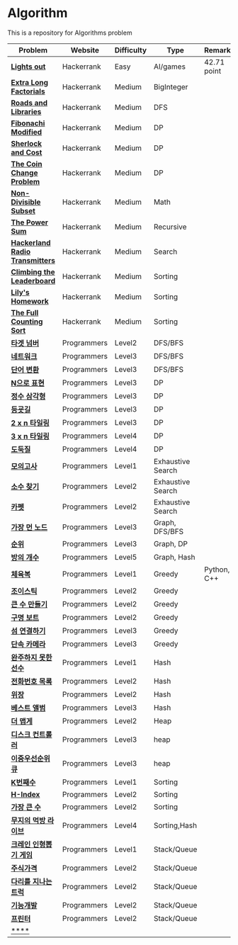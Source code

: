 # Algorithm

This is a repository for Algorithms problem 

|Problem|Website|Difficulty|Type|Remarks|
|---|---|---|---|---|
|[**Lights out**](https://www.hackerrank.com/challenges/lightsout/problem)|Hackerrank|Easy|AI/games|42.71 point|
|[**Extra Long Factorials**](https://www.hackerrank.com/challenges/extra-long-factorials/problem)|Hackerrank|Medium|BigInteger||
|[**Roads and Libraries**](https://www.hackerrank.com/challenges/torque-and-development/problem)|Hackerrank|Medium|DFS||
|[**Fibonachi Modified**](https://www.hackerrank.com/challenges/fibonacci-modified/problem)|Hackerrank|Medium|DP||
|[**Sherlock and Cost**](https://www.hackerrank.com/challenges/sherlock-and-cost/problem)|Hackerrank|Medium|DP||
|[**The Coin Change Problem**](https://www.hackerrank.com/challenges/coin-change/problem)|Hackerrank|Medium|DP||
|[**Non-Divisible Subset**](https://www.hackerrank.com/challenges/non-divisible-subset/problem)|Hackerrank|Medium|Math||
|[**The Power Sum**](https://www.hackerrank.com/challenges/the-power-sum/problem)|Hackerrank|Medium|Recursive||
|[**Hackerland Radio Transmitters**](https://www.hackerrank.com/challenges/hackerland-radio-transmitters/problem)|Hackerrank|Medium|Search||
|[**Climbing the Leaderboard**](https://www.hackerrank.com/challenges/climbing-the-leaderboard/problem)|Hackerrank|Medium|Sorting||
|[**Lily's Homework**](https://www.hackerrank.com/challenges/lilys-homework/problem)|Hackerrank|Medium|Sorting||
|[**The Full Counting Sort**](https://www.hackerrank.com/challenges/countingsort4/problem)|Hackerrank|Medium|Sorting||
|[**타겟 넘버**](https://programmers.co.kr/learn/courses/30/lessons/43165)|Programmers|Level2|DFS/BFS||
|[**네트워크**](https://programmers.co.kr/learn/courses/30/lessons/43162)|Programmers|Level3|DFS/BFS||
|[**단어 변환**](https://programmers.co.kr/learn/courses/30/lessons/43163)|Programmers|Level3|DFS/BFS||
|[**N으로 표현**](https://programmers.co.kr/learn/courses/30/lessons/42895)|Programmers|Level3|DP||
|[**정수 삼각형**](https://programmers.co.kr/learn/courses/30/lessons/43105)|Programmers|Level3|DP||
|[**등굣길**](https://programmers.co.kr/learn/courses/30/lessons/42898#)|Programmers|Level3|DP||
|[**2 x n 타일링**](https://programmers.co.kr/learn/courses/30/lessons/12900#)|Programmers|Level3|DP||
|[**3 x n 타일링**](https://programmers.co.kr/learn/courses/30/lessons/12902)|Programmers|Level4|DP||
|[**도둑질**](https://programmers.co.kr/learn/courses/30/lessons/42897)|Programmers|Level4|DP||
|[**모의고사**](https://programmers.co.kr/learn/courses/30/lessons/42840)|Programmers|Level1|Exhaustive Search||
|[**소수 찾기**](https://programmers.co.kr/learn/courses/30/lessons/42839)|Programmers|Level2|Exhaustive Search||
|[**카펫**](https://programmers.co.kr/learn/courses/30/lessons/42842)|Programmers|Level2|Exhaustive Search||
|[**가장 먼 노드**](https://programmers.co.kr/learn/courses/30/lessons/49189)|Programmers|Level3|Graph, DFS/BFS||
|[**순위**](https://programmers.co.kr/learn/courses/30/lessons/49191#qna)|Programmers|Level3|Graph, DP||
|[**방의 개수**](https://programmers.co.kr/learn/courses/30/lessons/49190#)|Programmers|Level5|Graph, Hash||
|[**체육복**](https://programmers.co.kr/learn/courses/30/lessons/42862#)|Programmers|Level1|Greedy|Python, C++|
|[**조이스틱**](https://programmers.co.kr/learn/courses/30/lessons/42860#)|Programmers|Level2|Greedy||
|[**큰 수 만들기**](https://programmers.co.kr/learn/courses/30/lessons/42883#)|Programmers|Level2|Greedy||
|[**구명 보트**](https://programmers.co.kr/learn/courses/30/lessons/42885)|Programmers|Level2|Greedy||
|[**섬 연결하기**](https://programmers.co.kr/learn/courses/30/lessons/42861)|Programmers|Level3|Greedy||
|[**단속 카메라**](https://programmers.co.kr/learn/courses/30/lessons/42884)|Programmers|Level3|Greedy||
|[**완주하지 못한 선수**](https://programmers.co.kr/learn/courses/30/lessons/42576)|Programmers|Level1|Hash||
|[**전화번호 목록**](https://programmers.co.kr/learn/courses/30/lessons/42577)|Programmers|Level2|Hash||
|[**위장**](https://programmers.co.kr/learn/courses/30/lessons/42578)|Programmers|Level2|Hash||
|[**베스트 앨범**](https://programmers.co.kr/learn/courses/30/lessons/42579)|Programmers|Level3|Hash||
|[**더 맵게**](https://programmers.co.kr/learn/courses/30/lessons/42626?language=python3#)|Programmers|Level2|Heap||
|[**디스크 컨트롤러**](https://programmers.co.kr/learn/courses/30/lessons/42627)|Programmers|Level3|heap||
|[**이중우선순위 큐**](https://programmers.co.kr/learn/courses/30/lessons/42628)|Programmers|Level3|heap||
|[**K번째수**](https://programmers.co.kr/learn/courses/30/lessons/42748)|Programmers|Level1|Sorting||
|[**H-Index**](https://programmers.co.kr/learn/courses/30/lessons/42747#)|Programmers|Level2|Sorting||
|[**가장 큰 수**](https://programmers.co.kr/learn/courses/30/lessons/42746)|Programmers|Level2|Sorting||
|[**무지의 먹방 라이브**](https://programmers.co.kr/learn/courses/30/lessons/42891#)|Programmers|Level4|Sorting,Hash||
|[**크레인 인형뽑기 게임**](https://programmers.co.kr/learn/courses/30/lessons/64061?language=python3)|Programmers|Level1|Stack/Queue||
|[**주식가격**](https://programmers.co.kr/learn/courses/30/lessons/42584#)|Programmers|Level2|Stack/Queue||
|[**다리를 지나는 트럭**](https://programmers.co.kr/learn/courses/30/lessons/42583)|Programmers|Level2|Stack/Queue||
|[**기능개발**](https://programmers.co.kr/learn/courses/30/lessons/42586)|Programmers|Level2|Stack/Queue||
|[**프린터**](https://programmers.co.kr/learn/courses/30/lessons/42587#)|Programmers|Level2|Stack/Queue||
|[****]()|||||